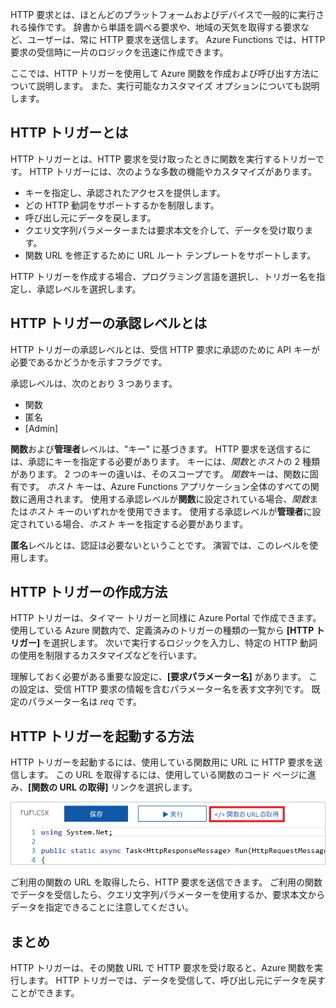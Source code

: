 HTTP 要求とは、ほとんどのプラットフォームおよびデバイスで一般的に実行される操作です。 辞書から単語を調べる要求や、地域の天気を取得する要求など、ユーザーは、常に HTTP 要求を送信します。 Azure Functions では、HTTP 要求の受信時に一片のロジックを迅速に作成できます。  

ここでは、HTTP トリガーを使用して Azure 関数を作成および呼び出す方法について説明します。 また、実行可能なカスタマイズ オプションについても説明します。

## <a name="what-is-an-http-trigger"></a>HTTP トリガーとは

HTTP トリガーとは、HTTP 要求を受け取ったときに関数を実行するトリガーです。 HTTP トリガーには、次のような多数の機能やカスタマイズがあります。

- キーを指定し、承認されたアクセスを提供します。
- どの HTTP 動詞をサポートするかを制限します。
- 呼び出し元にデータを戻します。
- クエリ文字列パラメーターまたは要求本文を介して、データを受け取ります。
- 関数 URL を修正するために URL ルート テンプレートをサポートします。

HTTP トリガーを作成する場合、プログラミング言語を選択し、トリガー名を指定し、承認レベルを選択します。

## <a name="what-is-an-http-trigger-authorization-level"></a>HTTP トリガーの承認レベルとは

HTTP トリガーの承認レベルとは、受信 HTTP 要求に承認のために API キーが必要であるかどうかを示すフラグです。

承認レベルは、次のとおり 3 つあります。

- 関数
- 匿名
- [Admin]

**関数**および**管理者**レベルは、"キー" に基づきます。 HTTP 要求を送信するには、承認にキーを指定する必要があります。 キーには、*関数*と*ホスト*の 2 種類があります。 2 つのキーの違いは、そのスコープです。 *関数*キーは、関数に固有です。 *ホスト* キーは、Azure Functions アプリケーション全体のすべての関数に適用されます。 使用する承認レベルが**関数**に設定されている場合、*関数*または*ホスト* キーのいずれかを使用できます。 使用する承認レベルが**管理者**に設定されている場合、*ホスト* キーを指定する必要があります。

**匿名**レベルとは、認証は必要ないということです。 演習では、このレベルを使用します。

## <a name="how-to-create-an-http-trigger"></a>HTTP トリガーの作成方法

HTTP トリガーは、タイマー トリガーと同様に Azure Portal で作成できます。 使用している Azure 関数内で、定義済みのトリガーの種類の一覧から **[HTTP トリガー]** を選択します。 次いで実行するロジックを入力し、特定の HTTP 動詞の使用を制限するカスタマイズなどを行います。 

理解しておく必要がある重要な設定に、**[要求パラメーター名]** があります。 この設定は、受信 HTTP 要求の情報を含むパラメーター名を表す文字列です。 既定のパラメーター名は *req* です。

## <a name="how-to-invoke-an-http-trigger"></a>HTTP トリガーを起動する方法

HTTP トリガーを起動するには、使用している関数用に URL に HTTP 要求を送信します。 この URL を取得するには、使用している関数のコード ページに進み、**[関数の URL の取得]** リンクを選択します。

![ご利用の関数の URL を探す](../media/5-function-url.png)

ご利用の関数の URL を取得したら、HTTP 要求を送信できます。 ご利用の関数でデータを受信したら、クエリ文字列パラメーターを使用するか、要求本文からデータを指定できることに注意してください。

## <a name="summary"></a>まとめ

HTTP トリガーは、その関数 URL で HTTP 要求を受け取ると、Azure 関数を実行します。 HTTP トリガーでは、データを受信して、呼び出し元にデータを戻すことができます。
